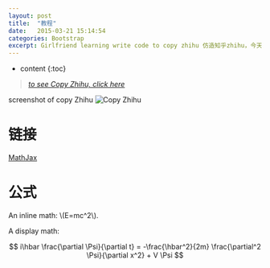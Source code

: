 ```yaml
---
layout: post
title:  "教程"
date:   2015-03-21 15:14:54
categories: Bootstrap
excerpt: Girlfriend learning write code to copy zhihu 仿造知乎zhihu，今天教女朋友编程，仿造知乎做了一个页面，使用了bootstrap, html, css
---
```


* content
{:toc}



> [*to see Copy Zhihu, click here*](http://gaohaoyang.github.io/works/bootstrap-zhihu/)   

screenshot of copy Zhihu
![Copy Zhihu](http://7q5cdt.com1.z0.glb.clouddn.com/teach-girlfriend-html-CopyZhihu.jpg)





# 链接

[MathJax](https://www.mathjax.org/)

# 公式

An inline math: \\\(E=mc^2\\\).

A display math:

$$
i\hbar \frac{\partial \Psi}{\partial t} = -\frac{\hbar^2}{2m}
\frac{\partial^2 \Psi}{\partial x^2} + V \Psi
$$




